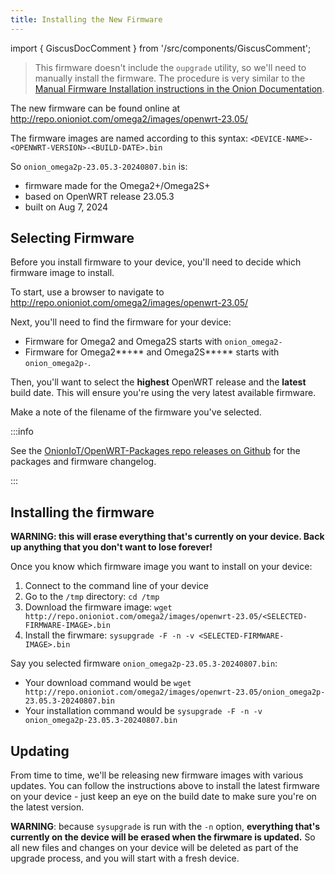 ```yaml
---
title: Installing the New Firmware
---
```


import { GiscusDocComment } from '/src/components/GiscusComment';

> This firmware doesn't include the `oupgrade` utility, so we'll need to manually install the firmware. The procedure is very similar to the [Manual Firmware Installation instructions in the Onion Documentation](http://docs.onion.io/omega2-docs/manual-firmware-installation.html). 

The new firmware can be found online at http://repo.onioniot.com/omega2/images/openwrt-23.05/

The firmware images are named according to this syntax: `<DEVICE-NAME>-<OPENWRT-VERSION>-<BUILD-DATE>.bin`

So `onion_omega2p-23.05.3-20240807.bin` is:

* firmware made for the Omega2+/Omega2S+
* based on OpenWRT release 23.05.3
* built on Aug 7, 2024

## Selecting Firmware

Before you install firmware to your device, you'll need to decide which firmware image to install.

To start, use a browser to navigate to http://repo.onioniot.com/omega2/images/openwrt-23.05/

Next, you'll need to find the firmware for your device:

* Firmware for Omega2 and Omega2S starts with `onion_omega2-`
* Firmware for Omega2**+** and Omega2S**+** starts with `onion_omega2p-`.

Then, you'll want to select the **highest** OpenWRT release and the **latest** build date. This will ensure you're using the very latest available firmware.

Make a note of the filename of the firmware you've selected.

:::info

See the [OnionIoT/OpenWRT-Packages repo releases on Github](https://github.com/OnionIoT/OpenWRT-Packages/releases) for the packages and firmware changelog.

:::

## Installing the firmware

**WARNING: this will erase everything that's currently on your device. Back up anything that you don't want to lose forever!**

Once you know which firmware image you want to install on your device:

1. Connect to the command line of your device
1. Go to the `/tmp` directory: `cd /tmp`
1. Download the firmware image: `wget http://repo.onioniot.com/omega2/images/openwrt-23.05/<SELECTED-FIRMWARE-IMAGE>.bin`
1. Install the firwmare: `sysupgrade -F -n -v <SELECTED-FIRMWARE-IMAGE>.bin`

Say you selected firmware `onion_omega2p-23.05.3-20240807.bin`:

* Your download command would be `wget http://repo.onioniot.com/omega2/images/openwrt-23.05/onion_omega2p-23.05.3-20240807.bin`
* Your installation command would be `sysupgrade -F -n -v onion_omega2p-23.05.3-20240807.bin`

## Updating

From time to time, we'll be releasing new firmware images with various updates. You can follow the instructions above to install the latest firmware on your device - just keep an eye on the build date to make sure you're on the latest version.

**WARNING**: because `sysupgrade` is run with the `-n` option, **everything that's currently on the device will be erased when the firwmare is updated.** So all new files and changes on your device will be deleted as part of the upgrade process, and you will start with a fresh device.

<GiscusDocComment />